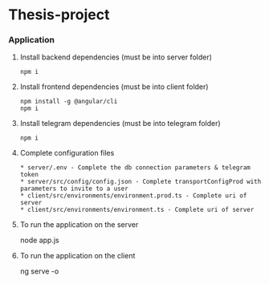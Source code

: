 # Thesis-project
### Application

1.  Install backend dependencies (must be into server folder)

        npm i

2.  Install frontend dependencies (must be into client folder)

        npm install -g @angular/cli
        npm i

3.  Install telegram dependencies (must be into telegram folder)

        npm i

4.  Complete configuration files

        * server/.env - Complete the db connection parameters & telegram token
        * server/src/config/config.json - Complete transportConfigProd with parameters to invite to a user
        * client/src/environments/environment.prod.ts - Complete uri of server
        * client/src/environments/environment.ts - Complete uri of server

5.  To run the application on the server

    node app.js

6.  To run the application on the client

    ng serve -o
